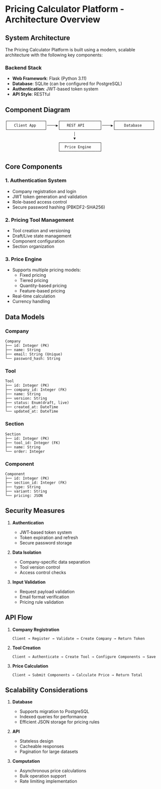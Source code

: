 # Pricing Calculator Platform - Architecture Overview

## System Architecture

The Pricing Calculator Platform is built using a modern, scalable architecture with the following key components:

### Backend Stack
- **Web Framework**: Flask (Python 3.11)
- **Database**: SQLite (can be configured for PostgreSQL)
- **Authentication**: JWT-based token system
- **API Style**: RESTful

## Component Diagram
```
┌─────────────────┐     ┌──────────────────┐     ┌─────────────────┐
│   Client App    │────▶│   REST API       │────▶│    Database     │
└─────────────────┘     └──────────────────┘     └─────────────────┘
                               │
                               ▼
                        ┌──────────────────┐
                        │  Price Engine    │
                        └──────────────────┘
```

## Core Components

### 1. Authentication System
- Company registration and login
- JWT token generation and validation
- Role-based access control
- Secure password hashing (PBKDF2-SHA256)

### 2. Pricing Tool Management
- Tool creation and versioning
- Draft/Live state management
- Component configuration
- Section organization

### 3. Price Engine
- Supports multiple pricing models:
  - Fixed pricing
  - Tiered pricing
  - Quantity-based pricing
  - Feature-based pricing
- Real-time calculation
- Currency handling

## Data Models

### Company
```
Company
├── id: Integer (PK)
├── name: String
├── email: String (Unique)
└── password_hash: String
```

### Tool
```
Tool
├── id: Integer (PK)
├── company_id: Integer (FK)
├── name: String
├── version: String
├── status: Enum(draft, live)
├── created_at: DateTime
└── updated_at: DateTime
```

### Section
```
Section
├── id: Integer (PK)
├── tool_id: Integer (FK)
├── name: String
└── order: Integer
```

### Component
```
Component
├── id: Integer (PK)
├── section_id: Integer (FK)
├── type: String
├── variant: String
└── pricing: JSON
```

## Security Measures

1. **Authentication**
   - JWT-based token system
   - Token expiration and refresh
   - Secure password storage

2. **Data Isolation**
   - Company-specific data separation
   - Tool version control
   - Access control checks

3. **Input Validation**
   - Request payload validation
   - Email format verification
   - Pricing rule validation

## API Flow

1. **Company Registration**
   ```
   Client → Register → Validate → Create Company → Return Token
   ```

2. **Tool Creation**
   ```
   Client → Authenticate → Create Tool → Configure Components → Save
   ```

3. **Price Calculation**
   ```
   Client → Submit Components → Calculate Price → Return Total
   ```

## Scalability Considerations

1. **Database**
   - Supports migration to PostgreSQL
   - Indexed queries for performance
   - Efficient JSON storage for pricing rules

2. **API**
   - Stateless design
   - Cacheable responses
   - Pagination for large datasets

3. **Computation**
   - Asynchronous price calculations
   - Bulk operation support
   - Rate limiting implementation